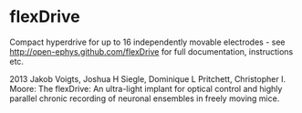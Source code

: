 flexDrive
==========

Compact hyperdrive for up to 16 independently movable electrodes - see http://open-ephys.github.com/flexDrive for full documentation, instructions etc.


2013 Jakob Voigts, Joshua H Siegle, Dominique L Pritchett, Christopher I. Moore:
The flexDrive: An ultra-light implant for optical control and highly parallel chronic recording of neuronal ensembles in freely moving mice.

